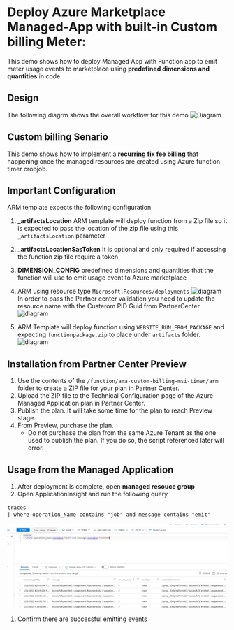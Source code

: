 # Deploy  Azure Marketplace Managed-App with built-in Custom billing Meter:

This demo shows how to deploy Managed App with Function app to  emit meter usage events to marketplace using **predefined dimensions and quantities** in code.

## Design
The following diagrm shows the overall workflow for this demo
![Diagram](./images/Diagram.png)


## Custom billing Senario

This demo shows how to implement a **recurring fix fee billing** that happening once the managed resources are created using Azure function timer crobjob.


## Important Configuration
ARM template expects the following configuration

1. <b>_artifactsLocation</b> ARM template will deploy function from a Zip file so it is expected to pass the location of the zip file using this `_artifactsLocation` parameter

1. <b>_artifactsLocationSasToken</b> It is optional and only required if accessing the function zip file require a token

1. <b>DIMENSION_CONFIG</b> predefined dimensions and quantities that the function will use to emit usage event to Azure marketplace


1. ARM using resource type `Microsoft.Resources/deployments` 
![diagram](./images/Diagram2.png)
In order to pass the Partner center validation you need to update the resource name with the Custerom PID Guid from PartnerCenter
![diagram](./images/Diagram3.png)

1. ARM Template will deploy function using `WEBSITE_RUN_FROM_PACKAGE` and expecting `functionpackage.zip` to place under `artifacts` folder.
![diagram](./images/Diagram4.png)


## Installation from Partner Center Preview

1. Use the contents of the `/function/ama-custom-billing-msi-timer/arm` folder to create a ZIP file for your plan in Partner Center.
1. Upload the ZIP file to the Technical Configuration page of the Azure Managed Application plan in Partner Center.
1. Publish the plan. It will take some time for the plan to reach Preview stage.
1. From Preview, purchase the plan. 
    - Do not purchase the plan from the same Azure Tenant as the one used to publish the plan. If you do so, the script referenced later will error.
    

## Usage from the Managed Application

1. After deployment is complete, open **managed resouce group** 
1. Open ApplicationInsight and  run the following query 
```
traces 
| where operation_Name contains "job" and message contains "emit"
```
![diagram](./images/Diagram6.png)

1. Confirm there are successful emitting events